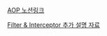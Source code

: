 [AOP 노션링크](https://www.notion.so/AOP-8234da6959994c2e9e4d1d3a89111625)

[Filter & Interceptor 추가 설명 자료](https://meetup.toast.com/posts/44)
